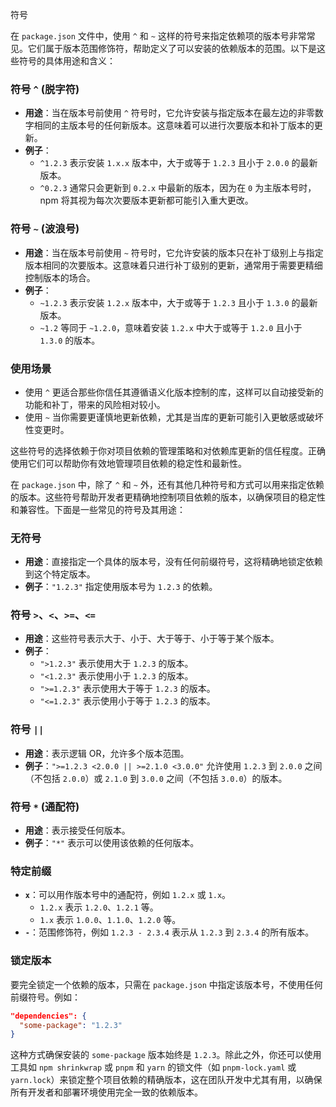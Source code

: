 符号



在 `package.json` 文件中，使用 `^` 和 `~` 这样的符号来指定依赖项的版本号非常常见。它们属于版本范围修饰符，帮助定义了可以安装的依赖版本的范围。以下是这些符号的具体用途和含义：

### 符号 `^` (脱字符)

- **用途**：当在版本号前使用 `^` 符号时，它允许安装与指定版本在最左边的非零数字相同的主版本号的任何新版本。这意味着可以进行次要版本和补丁版本的更新。
- **例子**：
  - `^1.2.3` 表示安装 `1.x.x` 版本中，大于或等于 `1.2.3` 且小于 `2.0.0` 的最新版本。
  - `^0.2.3` 通常只会更新到 `0.2.x` 中最新的版本，因为在 `0` 为主版本号时，npm 将其视为每次次要版本更新都可能引入重大更改。

### 符号 `~` (波浪号)

- **用途**：当在版本号前使用 `~` 符号时，它允许安装的版本只在补丁级别上与指定版本相同的次要版本。这意味着只进行补丁级别的更新，通常用于需要更精细控制版本的场合。
- **例子**：
  - `~1.2.3` 表示安装 `1.2.x` 版本中，大于或等于 `1.2.3` 且小于 `1.3.0` 的最新版本。
  - `~1.2` 等同于 `~1.2.0`，意味着安装 `1.2.x` 中大于或等于 `1.2.0` 且小于 `1.3.0` 的版本。

### 使用场景

- 使用 `^` 更适合那些你信任其遵循语义化版本控制的库，这样可以自动接受新的功能和补丁，带来的风险相对较小。
- 使用 `~` 当你需要更谨慎地更新依赖，尤其是当库的更新可能引入更敏感或破坏性变更时。

这些符号的选择依赖于你对项目依赖的管理策略和对依赖库更新的信任程度。正确使用它们可以帮助你有效地管理项目依赖的稳定性和最新性。





在 `package.json` 中，除了 `^` 和 `~` 外，还有其他几种符号和方式可以用来指定依赖的版本。这些符号帮助开发者更精确地控制项目依赖的版本，以确保项目的稳定性和兼容性。下面是一些常见的符号及其用途：

### 无符号
- **用途**：直接指定一个具体的版本号，没有任何前缀符号，这将精确地锁定依赖到这个特定版本。
- **例子**：`"1.2.3"` 指定使用版本号为 `1.2.3` 的依赖。

### 符号 `>`、`<`、`>=`、`<=`
- **用途**：这些符号表示大于、小于、大于等于、小于等于某个版本。
- **例子**：
  - `">1.2.3"` 表示使用大于 `1.2.3` 的版本。
  - `"<1.2.3"` 表示使用小于 `1.2.3` 的版本。
  - `">=1.2.3"` 表示使用大于等于 `1.2.3` 的版本。
  - `"<=1.2.3"` 表示使用小于等于 `1.2.3` 的版本。

### 符号 `||`
- **用途**：表示逻辑 OR，允许多个版本范围。
- **例子**：`">=1.2.3 <2.0.0 || >=2.1.0 <3.0.0"` 允许使用 `1.2.3` 到 `2.0.0` 之间（不包括 `2.0.0`）或 `2.1.0` 到 `3.0.0` 之间（不包括 `3.0.0`）的版本。

### 符号 `*` (通配符)
- **用途**：表示接受任何版本。
- **例子**：`"*"` 表示可以使用该依赖的任何版本。

### 特定前缀
- **`x`**：可以用作版本号中的通配符，例如 `1.2.x` 或 `1.x`。
  - `1.2.x` 表示 `1.2.0`、`1.2.1` 等。
  - `1.x` 表示 `1.0.0`、`1.1.0`、`1.2.0` 等。
- **`-`**：范围修饰符，例如 `1.2.3 - 2.3.4` 表示从 `1.2.3` 到 `2.3.4` 的所有版本。

### 锁定版本
要完全锁定一个依赖的版本，只需在 `package.json` 中指定该版本号，不使用任何前缀符号。例如：

```json
"dependencies": {
  "some-package": "1.2.3"
}
```

这种方式确保安装的 `some-package` 版本始终是 `1.2.3`。除此之外，你还可以使用工具如 `npm shrinkwrap` 或 `pnpm` 和 `yarn` 的锁文件（如 `pnpm-lock.yaml` 或 `yarn.lock`）来锁定整个项目依赖的精确版本，这在团队开发中尤其有用，以确保所有开发者和部署环境使用完全一致的依赖版本。